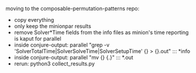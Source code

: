 moving to the composable-permutation-patterns repo:

- copy everything
- only keep the minionpar results
- remove Solver*Time fields from the info files as minion's time reporting is kaput for parallel
- inside conjure-output: parallel "grep -v 'SolverTotalTime\|SolverSolveTime\|SolverSetupTime' {} > {}.out" ::: *info
- inside conjure-output: parallel "mv {} {.}" ::: *.out
- rerun: python3 collect_results.py

